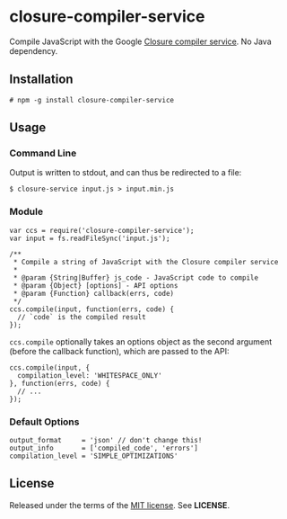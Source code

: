 closure-compiler-service
========================
Compile JavaScript with the Google
[Closure compiler service](https://developers.google.com/closure/compiler/docs/api-ref).
No Java dependency.


Installation
------------

    # npm -g install closure-compiler-service


Usage
-----

### Command Line

Output is written to stdout, and can thus be redirected to a file:

    $ closure-service input.js > input.min.js


### Module

    var ccs = require('closure-compiler-service');
    var input = fs.readFileSync('input.js');

    /**
     * Compile a string of JavaScript with the Closure compiler service
     *
     * @param {String|Buffer} js_code - JavaScript code to compile
     * @param {Object} [options] - API options
     * @param {Function} callback(errs, code)
     */
    ccs.compile(input, function(errs, code) {
      // `code` is the compiled result
    });


`ccs.compile` optionally takes an options object as the second argument (before
the callback function), which are passed to the API:

    ccs.compile(input, {
      compilation_level: 'WHITESPACE_ONLY'
    }, function(errs, code) {
      // ...
    });


### Default Options

    output_format     = 'json' // don't change this!
    output_info       = ['compiled_code', 'errors']
    compilation_level = 'SIMPLE_OPTIMIZATIONS'


License
-------
Released under the terms of the
[MIT license](http://tldrlegal.com/license/mit-license). See **LICENSE**.
